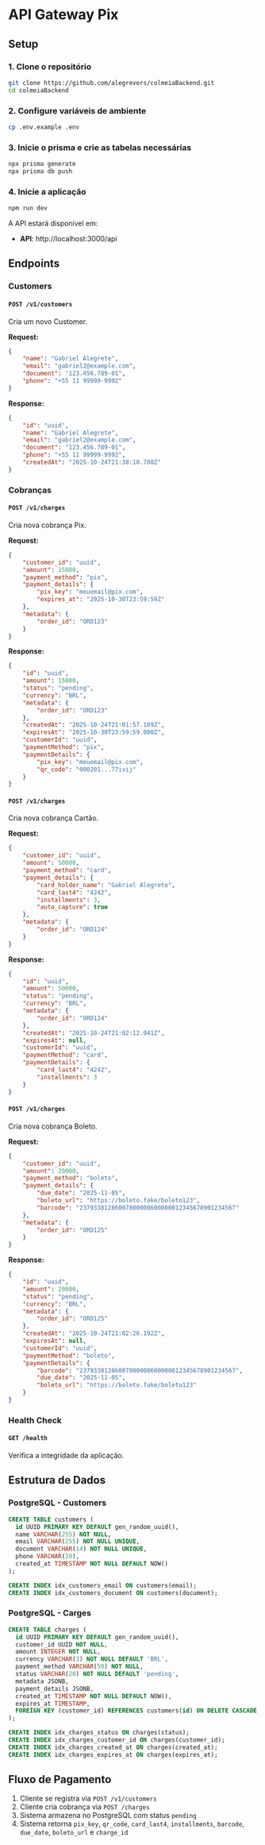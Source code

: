 # API Gateway Pix

## Setup

### 1. Clone o repositório

```bash
git clone https://github.com/alegrevers/colmeiaBackend.git
cd colmeiaBackend
```

### 2. Configure variáveis de ambiente

```bash
cp .env.example .env
```

### 3. Inicie o prisma e crie as tabelas necessárias

```bash
npx prisma generate
npx prisma db push
```

### 4. Inicie a aplicação

```bash
npm run dev
```

A API estará disponível em:
- **API**: http://localhost:3000/api

## Endpoints

### Customers

#### `POST /v1/customers`

Cria um novo Customer.

**Request:**
```json
{
    "name": "Gabriel Alegrete",
    "email": "gabriel2@example.com",
    "document": "123.456.789-01",
    "phone": "+55 11 99999-9992"
}
```

**Response:**
```json
{
    "id": "uuid",
    "name": "Gabriel Alegrete",
    "email": "gabriel2@example.com",
    "document": "123.456.789-01",
    "phone": "+55 11 99999-9992",
    "createdAt": "2025-10-24T21:38:10.788Z"
}
```

### Cobranças

#### `POST /v1/charges`

Cria nova cobrança Pix.

**Request:**
```json
{
    "customer_id": "uuid",
    "amount": 15000,
    "payment_method": "pix",
    "payment_details": {
        "pix_key": "meuemail@pix.com",
        "expires_at": "2025-10-30T23:59:59Z"
    },
    "metadata": {
        "order_id": "ORD123"
    }
}
```

**Response:**
```json
{
    "id": "uuid",
    "amount": 15000,
    "status": "pending",
    "currency": "BRL",
    "metadata": {
        "order_id": "ORD123"
    },
    "createdAt": "2025-10-24T21:01:57.189Z",
    "expiresAt": "2025-10-30T23:59:59.000Z",
    "customerId": "uuid",
    "paymentMethod": "pix",
    "paymentDetails": {
        "pix_key": "meuemail@pix.com",
        "qr_code": "000201...77ivij"
    }
}
```

#### `POST /v1/charges`

Cria nova cobrança Cartão.

**Request:**
```json
{
    "customer_id": "uuid",
    "amount": 50000,
    "payment_method": "card",
    "payment_details": {
        "card_holder_name": "Gabriel Alegrete",
        "card_last4": "4242",
        "installments": 3,
        "auto_capture": true
    },
    "metadata": {
        "order_id": "ORD124"
    }
}
```

**Response:**
```json
{
    "id": "uuid",
    "amount": 50000,
    "status": "pending",
    "currency": "BRL",
    "metadata": {
        "order_id": "ORD124"
    },
    "createdAt": "2025-10-24T21:02:12.041Z",
    "expiresAt": null,
    "customerId": "uuid",
    "paymentMethod": "card",
    "paymentDetails": {
        "card_last4": "4242",
        "installments": 3
    }
}
```

#### `POST /v1/charges`

Cria nova cobrança Boleto.

**Request:**
```json
{
    "customer_id": "uuid",
    "amount": 20000,
    "payment_method": "boleto",
    "payment_details": {
        "due_date": "2025-11-05",
        "boleto_url": "https://boleto.fake/boleto123",
        "barcode": "23793381286007800000600000012345678901234567"
    },
    "metadata": {
        "order_id": "ORD125"
    }
}
```

**Response:**
```json
{
    "id": "uuid",
    "amount": 20000,
    "status": "pending",
    "currency": "BRL",
    "metadata": {
        "order_id": "ORD125"
    },
    "createdAt": "2025-10-24T21:02:26.192Z",
    "expiresAt": null,
    "customerId": "uuid",
    "paymentMethod": "boleto",
    "paymentDetails": {
        "barcode": "23793381286007800000600000012345678901234567",
        "due_date": "2025-11-05",
        "boleto_url": "https://boleto.fake/boleto123"
    }
}
```

### Health Check

#### `GET /health`

Verifica a integridade da aplicação.

## Estrutura de Dados

### PostgreSQL - Customers

```sql
CREATE TABLE customers (
  id UUID PRIMARY KEY DEFAULT gen_random_uuid(),
  name VARCHAR(255) NOT NULL,
  email VARCHAR(255) NOT NULL UNIQUE,
  document VARCHAR(14) NOT NULL UNIQUE,
  phone VARCHAR(20),
  created_at TIMESTAMP NOT NULL DEFAULT NOW()
);

CREATE INDEX idx_customers_email ON customers(email);
CREATE INDEX idx_customers_document ON customers(document);
```

### PostgreSQL - Carges

```sql
CREATE TABLE charges (
  id UUID PRIMARY KEY DEFAULT gen_random_uuid(),
  customer_id UUID NOT NULL,
  amount INTEGER NOT NULL,
  currency VARCHAR(3) NOT NULL DEFAULT 'BRL',
  payment_method VARCHAR(50) NOT NULL,
  status VARCHAR(20) NOT NULL DEFAULT 'pending',
  metadata JSONB,
  payment_details JSONB,
  created_at TIMESTAMP NOT NULL DEFAULT NOW(),
  expires_at TIMESTAMP,
  FOREIGN KEY (customer_id) REFERENCES customers(id) ON DELETE CASCADE
);

CREATE INDEX idx_charges_status ON charges(status);
CREATE INDEX idx_charges_customer_id ON charges(customer_id);
CREATE INDEX idx_charges_created_at ON charges(created_at);
CREATE INDEX idx_charges_expires_at ON charges(expires_at);
```

## Fluxo de Pagamento

1. Cliente se registra via `POST /v1/customers`
2. Cliente cria cobrança via `POST /charges`
3. Sistema armazena no PostgreSQL com status `pending`
4. Sistema retorna `pix_key`, `qr_code`, `card_last4`, `installments`, `barcode`, `due_date`, `boleto_url` e `charge_id`